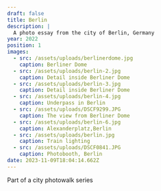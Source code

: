 ```yaml
---
draft: false
title: Berlin
description: |
  A photo essay from the city of Berlin, Germany
year: 2022
position: 1
images:
  - src: /assets/uploads/berlinerdome.jpg
    caption: Berliner Dome
  - src: /assets/uploads/berlin-2.jpg
    caption: Detail inside Berliner Dome
  - src: /assets/uploads/berlin-3.jpg
    caption: Detail inside Berliner Dome
  - src: /assets/uploads/berlin-4.jpg
    caption: Underpass in Berlin
  - src: /assets/uploads/DSCF9299.JPG
    caption: The view from Berliner Dome  
  - src: /assets/uploads/berlin-6.jpg
    caption: Alexanderplatz,Berlin
  - src: /assets/uploads/berlin.jpg
    caption: Train lighting  
  - src: /assets/uploads/DSCF0841.JPG
    caption: Photobooth, Berlin  
date: 2023-11-09T18:04:14.662Z
---
```

Part of a city photowalk series
